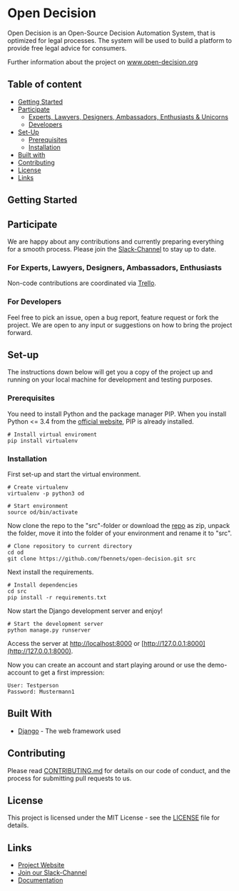 # Open Decision

Open Decision is an Open-Source Decision Automation System, that is optimized for legal processes. The system will be used to build a platform to provide free legal advice for consumers.

Further information about the project on www.open-decision.org

## Table of content
- [Getting Started](#getting-started)
- [Participate](#participate)
    - [Experts, Lawyers, Designers, Ambassadors, Enthusiasts & Unicorns](#for-experts-lawyers-designers-ambassadors-enthusiasts)
    - [Developers](#for-developers)
- [Set-Up](#set-up)
  - [Prerequisites](#prerequisites)
  - [Installation](#installation)
- [Built with](#built-with)
- [Contributing](#contributing)
- [License](#license)
- [Links](#links)


## Getting Started

## Participate

We are happy about any contributions and currently preparing everything for a smooth process. Please join the [Slack-Channel](https://join.slack.com/t/opendecision/shared_invite/enQtNjM2NDUxNTQyNzU4LWYwMzJlZjlhOWJkMmIxMTBmMjYwMDE0Y2Y2OGUyZDBiY2FmOWU4OTVmMDFhMjNhNTIxYWZkZTNkNDRmNjQ4MmM) to stay up to date.

### For Experts, Lawyers, Designers, Ambassadors, Enthusiasts

Non-code contributions are coordinated via [Trello](https://trello.com/invite/opendecision/2de51a8fbeacf13b9ee1ee24a23cfe71).

### For Developers

Feel free to pick an issue, open a bug report, feature request or fork the project. We are open to any input or suggestions on how to bring the project forward.

## Set-up

The instructions down below will get you a copy of the project up and running on your local machine for development and testing purposes.

### Prerequisites

You need to install Python and the package manager PIP. When you install Python <= 3.4 from the [official website](https://www.python.org/downloads/), PIP is already installed.

```
# Install virtual enviroment
pip install virtualenv
```

### Installation

First set-up and start the virtual environment.

```
# Create virtualenv
virtualenv -p python3 od

# Start environment
source od/bin/activate

```

Now clone the repo to the "src"-folder or download the [repo](https://github.com/fbennets/open-decision) as zip, unpack the folder, move it into the folder of your environment and rename it to "src".

```
# Clone repository to current directory
cd od
git clone https://github.com/fbennets/open-decision.git src

```
Next install the requirements.

```
# Install dependencies
cd src
pip install -r requirements.txt
```
Now start the Django development server and enjoy!

```
# Start the development server
python manage.py runserver
```
Access the server at [http://localhost:8000](http://localhost:8000) or [http://127.0.0.1:8000](http://127.0.0.1:8000).

Now you can create an account and start playing around or use the demo-account to get a first impression:

```
User: Testperson
Password: Mustermann1
```

## Built With

* [Django](https://www.djangoproject.com/) - The web framework used


## Contributing

Please read [CONTRIBUTING.md](https://github.com/fbennets/open-decision/blob/master/CONTRIBUTING.md) for details on our code of conduct, and the process for submitting pull requests to us.

## License

This project is licensed under the MIT License - see the [LICENSE](https://github.com/fbennets/open-decision/blob/master/LICENSE) file for details.

## Links

* [Project Website](http://open-decision.org)
* [Join our Slack-Channel](https://join.slack.com/t/opendecision/shared_invite/enQtNjM2NDUxNTQyNzU4LWYwMzJlZjlhOWJkMmIxMTBmMjYwMDE0Y2Y2OGUyZDBiY2FmOWU4OTVmMDFhMjNhNTIxYWZkZTNkNDRmNjQ4MmM)
* [Documentation](https://open-decision.readthedocs.io/en/latest/)
